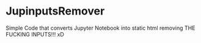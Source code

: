 # JupinputsRemover
Simple Code  that converts Jupyter Notebook into static html removing THE FUCKING INPUTS!!! xD
